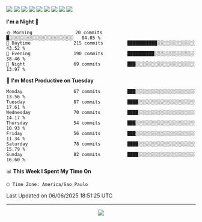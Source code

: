 <p>
  <img src="https://img.shields.io/badge/go-%2300ADD8.svg?style=for-the-badge&logo=go&logoColor=white">
  <img src="https://img.shields.io/badge/typescript-%23007ACC.svg?style=for-the-badge&logo=typescript&logoColor=white">
  <img src="https://img.shields.io/badge/node.js-6DA55F?style=for-the-badge&logo=node.js&logoColor=white">
  <img src="https://img.shields.io/badge/python-3670A0?style=for-the-badge&logo=python&logoColor=ffdd54">
  <img src="https://img.shields.io/badge/Laravel-FF2D20?style=for-the-badge&logo=laravel&logoColor=white">
  <img src="https://img.shields.io/badge/html5-%23E34F26.svg?style=for-the-badge&logo=html5&logoColor=white">
  <img src="https://img.shields.io/badge/css3-%231572B6.svg?style=for-the-badge&logo=css3&logoColor=white">
  <img src="https://img.shields.io/badge/tailwindcss-%2338B2AC.svg?style=for-the-badge&logo=tailwind-css&logoColor=white">
  <img src="https://img.shields.io/badge/AWS-%23FF9900.svg?style=for-the-badge&logo=amazon-aws&logoColor=white">
</p>

<!--START_SECTION:waka-->
**I'm a Night 🦉** 

```text
🌞 Morning                20 commits          █░░░░░░░░░░░░░░░░░░░░░░░░   04.05 % 
🌆 Daytime                215 commits         ███████████░░░░░░░░░░░░░░   43.52 % 
🌃 Evening                190 commits         ██████████░░░░░░░░░░░░░░░   38.46 % 
🌙 Night                  69 commits          ███░░░░░░░░░░░░░░░░░░░░░░   13.97 % 
```
📅 **I'm Most Productive on Tuesday** 

```text
Monday                   67 commits          ███░░░░░░░░░░░░░░░░░░░░░░   13.56 % 
Tuesday                  87 commits          ████░░░░░░░░░░░░░░░░░░░░░   17.61 % 
Wednesday                70 commits          ████░░░░░░░░░░░░░░░░░░░░░   14.17 % 
Thursday                 54 commits          ███░░░░░░░░░░░░░░░░░░░░░░   10.93 % 
Friday                   56 commits          ███░░░░░░░░░░░░░░░░░░░░░░   11.34 % 
Saturday                 78 commits          ████░░░░░░░░░░░░░░░░░░░░░   15.79 % 
Sunday                   82 commits          ████░░░░░░░░░░░░░░░░░░░░░   16.60 % 
```


📊 **This Week I Spent My Time On** 

```text
🕑︎ Time Zone: America/Sao_Paulo
```


 Last Updated on 06/06/2025 18:51:25 UTC
<!--END_SECTION:waka-->

---
<p align="center">
  <img src="https://visitcount.itsvg.in/api?id=OrlatoDev&icon=0&color=12">
</p>
